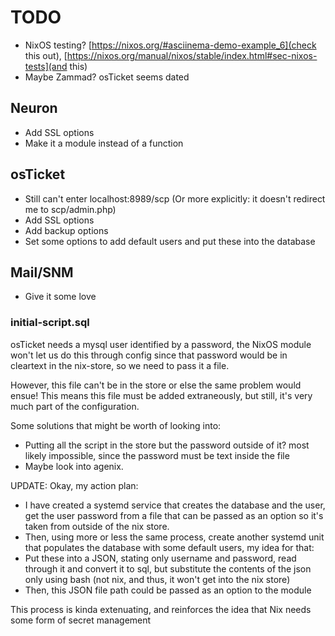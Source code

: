 # TODO
* NixOS testing? [https://nixos.org/#asciinema-demo-example_6](check this out), [https://nixos.org/manual/nixos/stable/index.html#sec-nixos-tests](and this)
* Maybe Zammad? osTicket seems dated

## Neuron
* Add SSL options
* Make it a module instead of a function

## osTicket
* Still can't enter localhost:8989/scp (Or more explicitly: it doesn't redirect me to scp/admin.php)
* Add SSL options
* Add backup options
* Set some options to add default users and put these into the database

## Mail/SNM
* Give it some love

### initial-script.sql
osTicket needs a mysql user identified by a password, the NixOS module won't let us do this through config since that password would be in cleartext in the nix-store, so we need to pass it a file. 

However, this file can't be in the store or else the same problem would ensue! This means this file must be added extraneously, but still, it's very much part of the configuration.

Some solutions that might be worth of looking into:
* Putting all the script in the store but the password outside of it? most likely impossible, since the password must be text inside the file
* Maybe look into agenix.

UPDATE: Okay, my action plan:
* I have created a systemd service that creates the database and the user, get the user password from a file that can be passed as an option so it's taken from outside of the nix store.
* Then, using more or less the same process, create another systemd unit that populates the database with some default users, my idea for that:
* Put these into a JSON, stating only username and password, read through it and convert it to sql, but substitute the contents of the json only using bash (not nix, and thus, it won't get into the nix store)
* Then, this JSON file path could be passed as an option to the module

This process is kinda extenuating, and reinforces the idea that Nix needs some form of secret management
